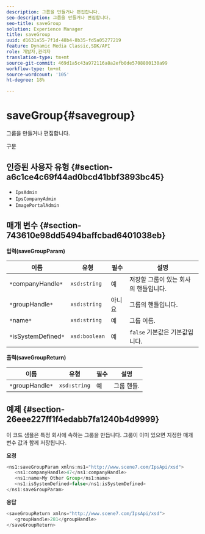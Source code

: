 ```yaml
---
description: 그룹을 만들거나 편집합니다.
seo-description: 그룹을 만들거나 편집합니다.
seo-title: saveGroup
solution: Experience Manager
title: saveGroup
uuid: d1631a55-7f1d-48b4-8b35-fd5a05277219
feature: Dynamic Media Classic,SDK/API
role: 개발자,관리자
translation-type: tm+mt
source-git-commit: 469d1a5c43a972116a8a2efb0de5708800130a99
workflow-type: tm+mt
source-wordcount: '105'
ht-degree: 18%

---
```



# saveGroup{#savegroup}

그룹을 만들거나 편집합니다.

구문

## 인증된 사용자 유형 {#section-a6c1ce4c69f44ad0bcd41bbf3893bc45}

* `IpsAdmin`
* `IpsCompanyAdmin`
* `ImagePortalAdmin`

## 매개 변수 {#section-743610e98dd5494baffcbad6401038eb}

**입력(saveGroupParam)**

| 이름 | 유형 | 필수 | 설명 |
|---|---|---|---|
| `*`companyHandle`*` | `xsd:string` | 예 | 저장할 그룹이 있는 회사의 핸들입니다. |
| `*`groupHandle`*` | `xsd:string` | 아니요 | 그룹의 핸들입니다. |
| `*`name`*` | `xsd:string` | 예 | 그룹 이름. |
| `*`isSystemDefined`*` | `xsd:boolean` | 예 | `false` 기본값은 기본값입니다. |

**출력(saveGroupReturn)**

| 이름 | 유형 | 필수 | 설명 |
|---|---|---|---|
| `*`groupHandle`*` | `xsd:string` | 예 | 그룹 핸들. |

## 예제 {#section-26eee227ff1f4edabb7fa1240b4d9999}

이 코드 샘플은 특정 회사에 속하는 그룹을 만듭니다. 그룹이 이미 있으면 지정한 매개 변수 값과 함께 저장됩니다.

**요청**

```java
<ns1:saveGroupParam xmlns:ns1="http://www.scene7.com/IpsApi/xsd">
   <ns1:companyHandle>47</ns1:companyHandle>
   <ns1:name>My Other Group</ns1:name>
   <ns1:isSystemDefined>false</ns1:isSystemDefined>
</ns1:saveGroupParam>
```

**응답**

```java
<saveGroupReturn xmlns="http://www.scene7.com/IpsApi/xsd">
   <groupHandle>281</groupHandle>
</saveGroupReturn>
```

